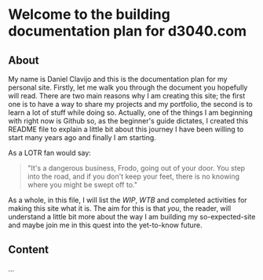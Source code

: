 # Welcome to the building documentation plan for d3040.com

## About

My name is Daniel Clavijo and this is the documentation plan for my personal site. Firstly, let me walk you through the document you hopefully will read. There are two main reasons why I am creating this site; the first one is to have a way to share my projects and my portfolio, the second is to learn a lot of stuff while doing so. Actually, one of the things I am beginning with right now is Github so, as the beginner's guide dictates, I created this README file to explain a little bit about this journey I have been willing to start many years ago and finally I am starting.

As a LOTR fan would say:

> "It's a dangerous business, Frodo, going out of your door. You step into the road, and if you don't keep your feet, there is no knowing where you might be swept off to."

As a whole, in this file, I will list the *WIP*, *WTB* and completed activities for making this site what it is. The aim for this is that _you_, the reader, will understand a little bit more about the way I am building my so-expected-site and maybe join me in this quest into the yet-to-know future.

## Content

...
